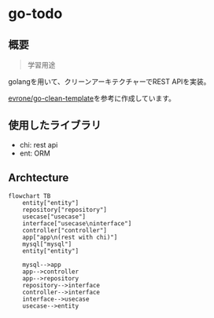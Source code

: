 # go-todo
## 概要
> 学習用途

golangを用いて、クリーンアーキテクチャーでREST APIを実装。

[evrone/go-clean-template](https://github.com/evrone/go-clean-template/tree/master)を参考に作成しています。
## 使用したライブラリ
- chi: rest api
- ent: ORM


## Archtecture
```mermaid
flowchart TB
    entity["entity"]
    repository["repository"]
    usecase["usecase"]
    interface["usecase\ninterface"]
    controller["controller"]
    app["app\n(rest with chi)"]
    mysql["mysql"]
    entity["entity"]

    mysql-->app
    app-->controller
    app-->repository
    repository-->interface
    controller-->interface
    interface-->usecase
    usecase-->entity
```

